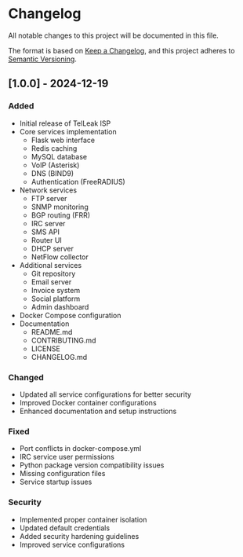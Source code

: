 # Changelog

All notable changes to this project will be documented in this file.

The format is based on [Keep a Changelog](https://keepachangelog.com/en/1.0.0/),
and this project adheres to [Semantic Versioning](https://semver.org/spec/v2.0.0.html).

## [1.0.0] - 2024-12-19

### Added
- Initial release of TelLeak ISP
- Core services implementation
  - Flask web interface
  - Redis caching
  - MySQL database
  - VoIP (Asterisk)
  - DNS (BIND9)
  - Authentication (FreeRADIUS)
- Network services
  - FTP server
  - SNMP monitoring
  - BGP routing (FRR)
  - IRC server
  - SMS API
  - Router UI
  - DHCP server
  - NetFlow collector
- Additional services
  - Git repository
  - Email server
  - Invoice system
  - Social platform
  - Admin dashboard
- Docker Compose configuration
- Documentation
  - README.md
  - CONTRIBUTING.md
  - LICENSE
  - CHANGELOG.md

### Changed
- Updated all service configurations for better security
- Improved Docker container configurations
- Enhanced documentation and setup instructions

### Fixed
- Port conflicts in docker-compose.yml
- IRC service user permissions
- Python package version compatibility issues
- Missing configuration files
- Service startup issues

### Security
- Implemented proper container isolation
- Updated default credentials
- Added security hardening guidelines
- Improved service configurations 